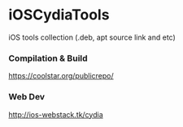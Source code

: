 
# iOSCydiaTools
iOS tools collection (.deb, apt source link and etc)

### Compilation & Build
https://coolstar.org/publicrepo/

### Web Dev
http://ios-webstack.tk/cydia
